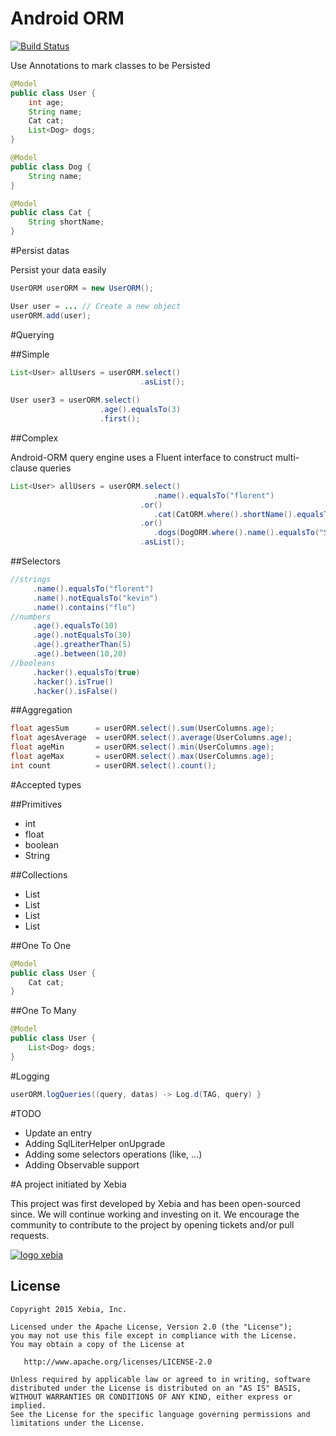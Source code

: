 # Android ORM

[![Build Status](https://travis-ci.org/florent37/Android-ORM.svg?branch=master)](https://travis-ci.org/florent37/Android-ORM)

Use Annotations to mark classes to be Persisted

```java
@Model
public class User {
    int age;
    String name;
    Cat cat;
    List<Dog> dogs;
}
```

```java
@Model
public class Dog {
    String name;
}
```

```java
@Model
public class Cat {
    String shortName;
}
```

#Persist datas

Persist your data easily

```java
UserORM userORM = new UserORM();

User user = ... // Create a new object
userORM.add(user);
```

#Querying

##Simple
```java  
List<User> allUsers = userORM.select()
                             .asList();
                             
User user3 = userORM.select()
                    .age().equalsTo(3)
                    .first();
```

##Complex

Android-ORM query engine uses a Fluent interface to construct multi-clause queries

```java  
List<User> allUsers = userORM.select()
                                .name().equalsTo("florent")
                             .or()
                                .cat(CatORM.where().shortName().equalsTo("Java"))
                             .or()
                                .dogs(DogORM.where().name().equalsTo("Sasha"))
                             .asList();
```

##Selectors

```java
//strings
     .name().equalsTo("florent")
     .name().notEqualsTo("kevin")
     .name().contains("flo")
//numbers
     .age().equalsTo(10)
     .age().notEqualsTo(30)
     .age().greatherThan(5)
     .age().between(10,20)
//booleans
     .hacker().equalsTo(true)
     .hacker().isTrue()
     .hacker().isFalse()
```

##Aggregation

```java
float agesSum      = userORM.select().sum(UserColumns.age);
float agesAverage  = userORM.select().average(UserColumns.age);
float ageMin       = userORM.select().min(UserColumns.age);
float ageMax       = userORM.select().max(UserColumns.age);
int count          = userORM.select().count();
```

#Accepted types

##Primitives
- int
- float
- boolean
- String

##Collections
- List<Integer>
- List<Float>
- List<Boolean>
- List<String>

##One To One

```java
@Model
public class User {
    Cat cat;
}

```

##One To Many

```java
@Model
public class User {
    List<Dog> dogs;
}

```

#Logging

```java
userORM.logQueries((query, datas) -> Log.d(TAG, query) }
```

#TODO

- Update an entry
- Adding SqlLiterHelper onUpgrade
- Adding some selectors operations (like, ...)
- Adding Observable support

#A project initiated by Xebia

This project was first developed by Xebia and has been open-sourced since. We will continue working and investing on it.
We encourage the community to contribute to the project by opening tickets and/or pull requests.

[![logo xebia](https://raw.githubusercontent.com/florent37/Android-ORM/master/logo_xebia.jpg)](http://www.xebia.fr/)

License
--------

    Copyright 2015 Xebia, Inc.

    Licensed under the Apache License, Version 2.0 (the "License");
    you may not use this file except in compliance with the License.
    You may obtain a copy of the License at

       http://www.apache.org/licenses/LICENSE-2.0

    Unless required by applicable law or agreed to in writing, software
    distributed under the License is distributed on an "AS IS" BASIS,
    WITHOUT WARRANTIES OR CONDITIONS OF ANY KIND, either express or implied.
    See the License for the specific language governing permissions and
    limitations under the License.

